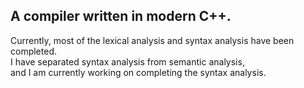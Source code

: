 ##  A compiler written in modern C++.   
Currently, most of the lexical analysis and syntax analysis have been completed.  
I have separated syntax analysis from semantic analysis,  
and I am currently working on completing the syntax analysis.
